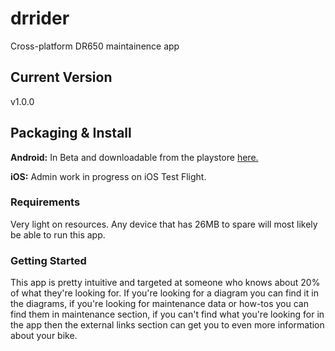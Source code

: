 # drrider

Cross-platform DR650 maintainence app

## Current Version

v1.0.0

## Packaging & Install

**Android:** In Beta and downloadable from the playstore [here.](https://play.google.com/store/apps/details?id=net.thistleranch.drrider)

**iOS:** Admin work in progress on iOS Test Flight. 

### Requirements

Very light on resources. Any device that has 26MB to spare will most likely be able to run this app.

### Getting Started

This app is pretty intuitive and targeted at someone who knows about 20% of what they're looking for. If you're looking for a diagram you can find it in the diagrams, if you're looking for maintenance data or how-tos you can find them in maintenance section, if you can't find what you're looking for in the app then the external links section can get you to even more information about your bike.